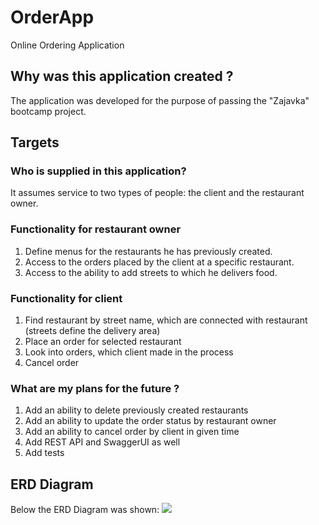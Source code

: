 # OrderApp
Online Ordering Application
## Why was this application created ?
The application was developed for the purpose of passing the "Zajavka" bootcamp project.

## Targets
### Who is supplied in this application?
It assumes service to two types of people: the client and the restaurant owner.

### Functionality for restaurant owner
1. Define menus for the restaurants he has previously created.
2. Access to the orders placed by the client at a specific restaurant.
3. Access to the ability to add streets to which he delivers food.

### Functionality for client
1. Find restaurant by street name, which are connected with restaurant (streets define the delivery area)
2. Place an order for selected restaurant
3. Look into orders, which client made in the process
4. Cancel order

### What are my plans for the future ? 
1. Add an ability to delete previously created restaurants 
2. Add an ability to update the order status by restaurant owner
3. Add an ability to cancel order by client in given time
4. Add REST API and SwaggerUI as well  
5. Add tests

## ERD Diagram
Below the ERD Diagram was shown:
![](C:\Users\micha\IdeaProjects\OrderApp\src\main\resources\erd_diagram_order_app.png)